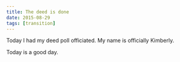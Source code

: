 ```yaml
---
title: The deed is done
date: 2015-08-29
tags: [transition]
---
```


Today I had my deed poll officiated. My name is officially Kimberly.

Today is a good day.

